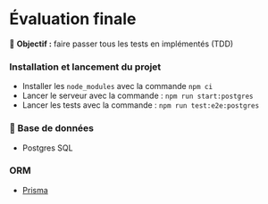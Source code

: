 # Évaluation finale

🎯 **Objectif :** faire passer tous les tests en implémentés (TDD)

### Installation et lancement du projet

-   Installer les `node_modules` avec la commande `npm ci`
-   Lancer le serveur avec la commande : `npm run start:postgres`
-   Lancer les tests avec la commande : `npm run test:e2e:postgres`

### 💾 Base de données

-   Postgres SQL

### ORM

-   [Prisma](https://docs.nestjs.com/recipes/prisma)

